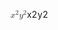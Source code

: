 <span class="katex"><span class="katex-mathml"><math xmlns="http://www.w3.org/1998/Math/MathML"><semantics><mrow><msup><mi>x</mi><mn>2</mn></msup><msup><mi>y</mi><mn>2</mn></msup></mrow><annotation encoding="application/x-tex">x^2y^2</annotation></semantics></math></span><span class="katex-html" aria-hidden="true"><span class="base"><span class="strut" style="height:1.008548em;vertical-align:-0.19444em;"></span><span class="mord"><span class="mord mathnormal">x</span><span class="msupsub"><span class="vlist-t"><span class="vlist-r"><span class="vlist" style="height:0.8141079999999999em;"><span style="top:-3.063em;margin-right:0.05em;"><span class="pstrut" style="height:2.7em;"></span><span class="sizing reset-size6 size3 mtight"><span class="mord mtight">2</span></span></span></span></span></span></span></span><span class="mord"><span class="mord mathnormal" style="margin-right:0.03588em;">y</span><span class="msupsub"><span class="vlist-t"><span class="vlist-r"><span class="vlist" style="height:0.8141079999999999em;"><span style="top:-3.063em;margin-right:0.05em;"><span class="pstrut" style="height:2.7em;"></span><span class="sizing reset-size6 size3 mtight"><span class="mord mtight">2</span></span></span></span></span></span></span></span></span></span></span>